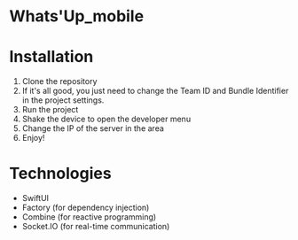 # Whats'Up_mobile

# Installation
1. Clone the repository
2. If it's all good, you just need to change the Team ID and Bundle Identifier in the project settings.
3. Run the project
4. Shake the device to open the developer menu
5. Change the IP of the server in the area
6. Enjoy!

# Technologies
- SwiftUI
- Factory (for dependency injection)
- Combine (for reactive programming)
- Socket.IO (for real-time communication)